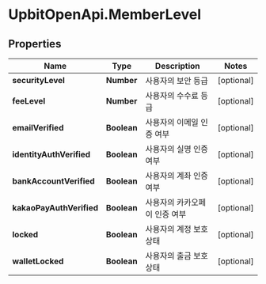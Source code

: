 # UpbitOpenApi.MemberLevel

## Properties
Name | Type | Description | Notes
------------ | ------------- | ------------- | -------------
**securityLevel** | **Number** | 사용자의 보안 등급 | [optional] 
**feeLevel** | **Number** | 사용자의 수수료 등급 | [optional] 
**emailVerified** | **Boolean** | 사용자의 이메일 인증 여부 | [optional] 
**identityAuthVerified** | **Boolean** | 사용자의 실명 인증 여부 | [optional] 
**bankAccountVerified** | **Boolean** | 사용자의 계좌 인증 여부 | [optional] 
**kakaoPayAuthVerified** | **Boolean** | 사용자의 카카오페이 인증 여부 | [optional] 
**locked** | **Boolean** | 사용자의 계정 보호 상태 | [optional] 
**walletLocked** | **Boolean** | 사용자의 출금 보호 상태 | [optional] 


